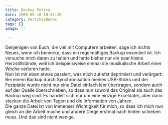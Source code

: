 ```yaml
---
title: Backup Policy
date: 2008-08-10 18:57:20
category: Verschiedenes
tags: []
image: ''

---
```


Denjenigen von Euch, die viel mit Computern arbeiten, sage ich nichts Neues, wenn ich bemerke, dass ein regelmäßiges Backup essentiell ist. Ich versuche mich daran zu halten und hatte bisher nur ein paar kleine Herzstillstände, weil ich beispielsweise einmal die musikalische Arbeit einer Woche verloren hatte.  
Nun ist mir eben etwas passiert, was mich zutiefst deprimiert und verärgert: Bei einem Backup durch Synchronisation meines USB-Sticks und der Festplatte wurde nicht nur eine Datei einfach leer übertragen, sondern auch auf der Quelle überschrieben, so dass nun sowohl das Original als auch das Backup weg sind. Es handelt sich nur um eine einzige Exceldatei, aber darin stecken die Arbeit von Tagen und die Information von Jahren.  
Die ganze Datei ist von immenser Wichtigkeit für mich, so dass ich mich nun gleich an die Arbeit mache und andere Dinge erstmal nach hinten schieben muss. Und das sind nicht wenige.
